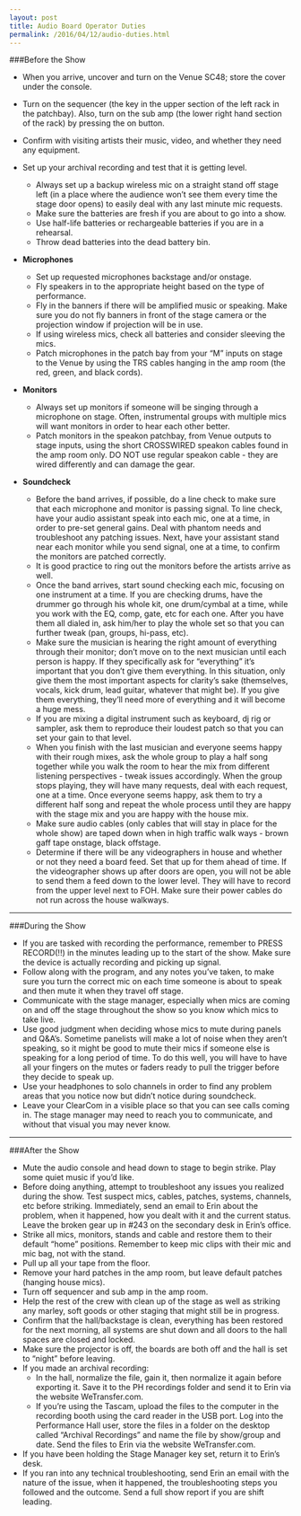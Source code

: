 ```yaml
---
layout: post
title: Audio Board Operator Duties
permalink: /2016/04/12/audio-duties.html
---
```


###Before the Show

* When you arrive, uncover and turn on the Venue SC48; store the cover under the console. 
* Turn on the sequencer (the key in the upper section of the left rack in the patchbay). Also, turn on the sub amp (the lower right hand section of the rack) by pressing the on button.
* Confirm with visiting artists their music, video, and whether they need any equipment.
* Set up your archival recording and test that it is getting level. 
  * Always set up a backup wireless mic on a straight stand off stage left (in a place where the audience won’t see them every time the stage door opens) to easily deal with any last minute mic requests. 
  * Make sure the batteries are fresh if you are about to go into a show.
  * Use half-life batteries or rechargeable batteries if you are in a rehearsal. 
  * Throw dead batteries into the dead battery bin.

* **Microphones**

    * Set up requested microphones backstage and/or onstage.
    * Fly speakers in to the appropriate height based on the type of performance.
    * Fly in the banners if there will be amplified music or speaking.  Make sure you do not fly banners in front of the stage camera or the projection window if projection will be in use. 
    * If using wireless mics, check all batteries and consider sleeving the mics. 
    * Patch microphones in the patch bay from your “M” inputs on stage to the Venue by using the TRS cables hanging in the amp room (the red, green, and black cords).
    
* **Monitors**

    * Always set up monitors if someone will be singing through a microphone on stage.  Often, instrumental groups with multiple mics will want monitors in order to hear each other better. 
    * Patch monitors in the speakon patchbay, from Venue outputs to stage inputs, using the short CROSSWIRED speakon cables found in the amp room only. DO NOT use regular speakon cable - they are wired differently and can damage the gear.
    
* **Soundcheck**

  * Before the band arrives, if possible, do a line check to make sure that each microphone and monitor is passing signal.  To line check, have your audio assistant speak into each mic, one at a time, in order to pre-set general gains. Deal with phantom needs and troubleshoot any patching issues.  Next, have your assistant stand near each monitor while you send signal, one at a time, to confirm the monitors are patched correctly.
  * It is good practice to ring out the monitors before the artists arrive as well. 
  * Once the band arrives, start sound checking each mic, focusing on one instrument at a time. If you are checking drums, have the drummer go through his whole kit, one drum/cymbal at a time, while you work with the EQ, comp, gate, etc for each one.  After you have them all dialed in, ask him/her to play the whole set so that you can further tweak (pan, groups, hi-pass, etc). 
  * Make sure the musician is hearing the right amount of everything through their monitor; don’t move on to the next musician until each person is happy. If they specifically ask for “everything” it’s important that you don’t give them everything.  In this situation, only give them the most important aspects for clarity’s sake (themselves, vocals, kick drum, lead guitar, whatever that might be).  If you give them everything, they’ll need more of everything and it will become a huge mess. 
  * If you are mixing a digital instrument such as keyboard, dj rig or sampler, ask them to reproduce their loudest patch so that you can set your gain to that level.  
  * When you finish with the last musician and everyone seems happy with their rough mixes, ask the whole group to play a half song together while you walk the room to hear the mix from different listening perspectives - tweak issues accordingly.  When the group stops playing, they will have many requests, deal with each request, one at a time.  Once everyone seems happy, ask them to try a different half song and repeat the whole process until they are happy with the stage mix and you are happy with the house mix. 
  * Make sure audio cables (only cables that will stay in place for the whole show) are taped down when in high traffic walk ways - brown gaff tape onstage, black offstage. 
  * Determine if there will be any videographers in house and whether or not they need a board feed. Set that up for them ahead of time.  If the videographer shows up after doors are open, you will not be able to send them a feed down to the lower level.  They will have to record from the upper level next to FOH. Make sure their power cables do not run across the house walkways. 
  
---

###During the Show

* If you are tasked with recording the performance, remember to PRESS RECORD(!!) in the minutes leading up to the start of the show. Make sure the device is actually recording and picking up signal. 
* Follow along with the program, and any notes you’ve taken, to make sure you turn the correct mic on each time someone is about to speak and then mute it when they travel off stage. 
* Communicate with the stage manager, especially when mics are coming on and off the stage throughout the show so you know which mics to take live.
* Use good judgment when deciding whose mics to mute during panels and Q&A’s. Sometime panelists will make a lot of noise when they aren’t speaking, so it might be good to mute their mics if someone else is speaking for a long period of time. To do this well, you will have to have all your fingers on the mutes or faders ready to pull the trigger before they decide to speak up. 
* Use your headphones to solo channels in order to find any problem areas that you notice now but didn’t notice during soundcheck. 
* Leave your ClearCom in a visible place so that you can see calls coming in. The stage manager may need to reach you to communicate, and without that visual you may never know. 

---

###After the Show

* Mute the audio console and head down to stage to begin strike. Play some quiet music if you’d like. 
* Before doing anything, attempt to troubleshoot any issues you realized during the show. Test suspect mics, cables, patches, systems, channels, etc before striking. Immediately, send an email to Erin about the problem, when it happened, how you dealt with it and the current status.  Leave the broken gear up in #243 on the secondary desk in Erin’s office. 
* Strike all mics, monitors, stands and cable and restore them to their default “home” positions. Remember to keep mic clips with their mic and mic bag, not with the stand.
* Pull up all your tape from the floor.
* Remove your hard patches in the amp room, but leave default patches (hanging house mics). 
* Turn off sequencer and sub amp in the amp room. 
* Help the rest of the crew with clean up of the stage as well as striking any marley, soft goods or other staging that might still be in progress.  
* Confirm that the hall/backstage is clean, everything has been restored for the next morning, all systems are shut down and all doors to the hall spaces are closed and locked.
* Make sure the projector is off, the boards are both off and the hall is set to “night” before leaving. 
* If you made an archival recording:
  * In the hall, normalize the file, gain it, then normalize it again before exporting it. Save it to the PH recordings folder and send it to Erin via the website WeTransfer.com.
  * If you’re using the Tascam, upload the files to the computer in the recording booth using the card reader in the USB port. Log into the Performance Hall user, store the files in a folder on the desktop called “Archival Recordings” and name the file by show/group and date.  Send the files to Erin via the website WeTransfer.com.  
* If you have been holding the Stage Manager key set, return it to Erin’s desk. 
* If you ran into any technical troubleshooting, send Erin an email with the nature of the issue, when it happened, the troubleshooting steps you followed and the outcome. Send a full show report if you are shift leading. 

